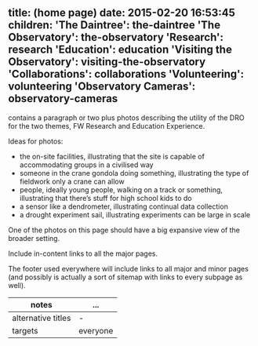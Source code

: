 title: (home page)
date: 2015-02-20 16:53:45
children:
  'The Daintree': the-daintree
  'The Observatory': the-observatory
  'Research': research
  'Education': education
  'Visiting the Observatory': visiting-the-observatory
  'Collaborations': collaborations
  'Volunteering': volunteering
  'Observatory Cameras': observatory-cameras
---

contains a paragraph or two plus photos describing the utility of the DRO for the two themes, FW Research and Education Experience.

Ideas for photos:
- the on-site facilities, illustrating that the site is capable of accommodating groups in a civilised way
- someone in the crane gondola doing something, illustrating the type of fieldwork only a crane can allow
- people, ideally young people, walking on a track or something, illustrating that there’s stuff for high school kids to do
- a sensor like a dendrometer, illustrating continual data collection
- a drought experiment sail, illustrating experiments can be large in scale

One of the photos on this page should have a big expansive view of the broader setting.

Include in-content links to all the major pages.

The footer used everywhere will include links to all major and minor pages (and possibly is actually a sort of sitemap with links to every subpage as well).


 notes | ...
-------|-----
alternative titles | -
targets | everyone
